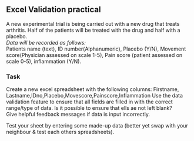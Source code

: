 ## Excel Validation practical
A new experimental trial is being carried out with a new drug that treats arthritis. Half of the patients will be treated with the drug and half with a placebo.   
_Data will be recorded as follows:_   
Patients name (text), ID number(Alphanumeric), Placebo (Y/N), Movement score(Physician assessed on scale 1-5),
Pain score (patient assessed on scale 0-5), inflammation (Y/N).   
### Task
Create a new excel spreadsheet with the following columns:
Firstname, Lastname,IDno,Placebo,Movescore,Painscore,Inflammation
Use the data validation feature to ensure that all fields are filled in with the correct range/type of data. Is it possible to ensure that ells ae not left blank?  
Give helpful feedback messages if data is input incorrectly.    

Test your sheet by entering some made-up data (better yet swap with your neighbour & test each others spreadsheets). 
